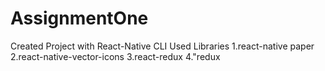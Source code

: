 # AssignmentOne
Created Project with React-Native CLI
Used Libraries 
1.react-native paper
2.react-native-vector-icons
3.react-redux
4."redux
